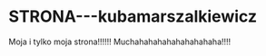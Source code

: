 STRONA---kubamarszalkiewicz
===========================

Moja i tylko moja strona!!!!!! Muchahahahahahahahahaha!!!!
